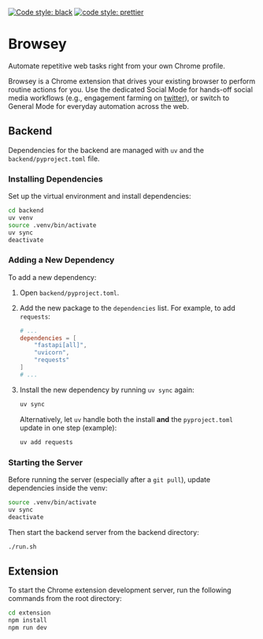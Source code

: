 [![Code style: black](https://img.shields.io/badge/code%20style-black-000000.svg)](https://github.com/psf/black) [![code style: prettier](https://img.shields.io/badge/code_style-prettier-ff69b4.svg?style=flat-square)](https://github.com/prettier/prettier)

# Browsey
Automate repetitive web tasks right from your own Chrome profile.

Browsey is a Chrome extension that drives your existing browser to perform routine actions for you. Use the dedicated Social Mode for hands-off social media workflows (e.g., engagement farming on [twitter](https://x.com)), or switch to General Mode for everyday automation across the web.

## Backend

Dependencies for the backend are managed with `uv` and the `backend/pyproject.toml` file.

### Installing Dependencies

Set up the virtual environment and install dependencies:

```bash
cd backend
uv venv                   
source .venv/bin/activate 
uv sync                   
deactivate               
```

### Adding a New Dependency

To add a new dependency:

1.  Open `backend/pyproject.toml`.
2.  Add the new package to the `dependencies` list. For example, to add `requests`:
    ```toml
    # ...
    dependencies = [
        "fastapi[all]",
        "uvicorn",
        "requests"
    ]
    # ...
    ```
3.  Install the new dependency by running `uv sync` again:
    ```bash
    uv sync
    ```

    Alternatively, let `uv` handle both the install **and** the `pyproject.toml` update in one step (example):
    ```bash
    uv add requests
    ```

### Starting the Server

Before running the server (especially after a `git pull`), update dependencies inside the venv:

```bash
source .venv/bin/activate
uv sync
deactivate
```

Then start the backend server from the backend directory:

```bash
./run.sh
```

## Extension

To start the Chrome extension development server, run the following commands from the root directory:

```bash
cd extension
npm install
npm run dev
``` 
